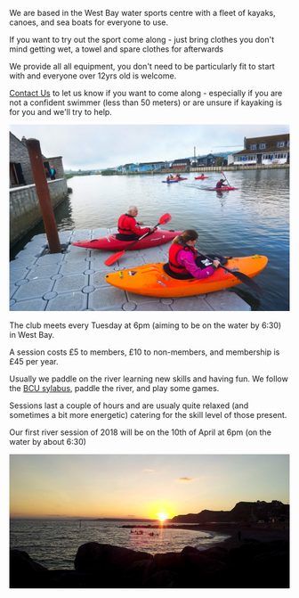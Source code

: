 ﻿We are based in the West Bay water sports centre with a fleet of kayaks, canoes, and sea boats for everyone to use.

If you want to try out the sport come along - just bring clothes you don't mind getting wet, a towel and spare clothes for afterwards

We provide all all equipment, you don't need to be particularly fit to start with and everyone over 12yrs old is welcome.

[Contact Us](/contact) to let us know if you want to come along - especially if you are not a confident swimmer (less than 50 meters) or are unsure if kayaking is for you and we'll try to help.

![Photo of our launch point](Kayak%20Club.jpg "Launching from the pontoon by the boathouse")

The club meets every Tuesday at 6pm (aiming to be on the water by 6:30) in West Bay.

A session costs £5 to members, £10 to non-members, and membership is £45 per year.

Usually we paddle on the river learning new skills and having fun. We follow the [BCU sylabus](https://www.britishcanoeing.org.uk/go-canoeing/things-to-do/build-my-skills#star-awards), paddle the river, and play some games.

Sessions last a couple of hours and are usualy quite relaxed (and sometimes a bit more energetic) catering for the skill level of those present.

Our first river session of 2018 will be on the 10th of April at 6pm (on the water by about 6:30)



![Photo of the club kaykaing on the sea at sunset](Sea%20Kayak%20Sunset.jpg "Paddling on the sea at West Bay")
